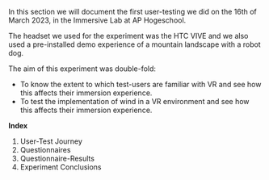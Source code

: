 In this section we will document the first user-testing we did on the 16th of March 2023, in the Immersive Lab at AP Hogeschool. 

The headset we used for the experiment was the HTC VIVE and we also used a pre-installed demo experience of a mountain landscape with a robot dog. 

The aim of this experiment was double-fold: 
- To know the extent to which test-users are familiar with VR and see how this affects their immersion experience. 
- To test the implementation of wind in a VR environment and see how this affects their immersion experience. 

**Index**
1. User-Test Journey
2. Questionnaires
3. Questionnaire-Results
4. Experiment Conclusions
